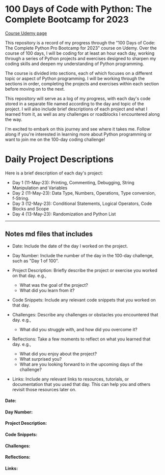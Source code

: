 # 100 Days of Code with Python: The Complete Bootcamp for 2023
[Course Udemy page](https://www.udemy.com/course/100-days-of-code/)

This repository is a record of my progress through the "100 Days of Code: The Complete Python Pro Bootcamp for 2023" course on Udemy. Over the course of 100 days, I will be coding for at least an hour each day, working through a series of Python projects and exercises designed to sharpen my coding skills and deepen my understanding of Python programming.

The course is divided into sections, each of which focuses on a different topic or aspect of Python programming. I will be working through the sections in order, completing the projects and exercises within each section before moving on to the next.

This repository will serve as a log of my progress, with each day's code stored in a separate file named according to the day and topic of the project. I will also include brief descriptions of each project and what I learned from it, as well as any challenges or roadblocks I encountered along the way.

I'm excited to embark on this journey and see where it takes me. Follow along if you're interested in learning more about Python programming or want to join me on the 100-day coding challenge!

# Daily Project Descriptions
Here is a brief description of each day's project:

- Day 1 (11-May-23): Printing, Commenting, Debugging, String Manipulation and Variables 
- Day 2 (11-May-23): Data Type, Numbers, Operations, Type conversion, f-String.  
- Day 3 (12-May-23): Conditional Statements, Logical Operators, Code Blocks and Scope 
- Day 4 (13-May-23): Randomization and Python List


---------------------------
## Notes md files that includes  

* Date: Include the date of the day I worked on the project.

* Day Number: Include the number of the day in the 100-day challenge, such as "Day 1 of 100".

* Project Description: Briefly describe the project or exercise you worked on that day. e.g., 
    + What was the goal of the project? 
    + What did you learn from it?

* Code Snippets: Include any relevant code snippets that you worked on that day. 

* Challenges: Describe any challenges or obstacles you encountered that day. e.g., 
    + What did you struggle with, and how did you overcome it?

* Reflections: Take a few moments to reflect on what you learned that day. e.g., 
    + What did you enjoy about the project? 
    + What surprised you? 
    + What are you looking forward to in the upcoming days of the challenge?

* Links: Include any relevant links to resources, tutorials, or documentation that you used that day. This can help you and others revisit those resources later on.

#### Date: 
#### Day Number: 
#### Project Description: 
#### Code Snippets: 
#### Challenges: 
#### Reflections: 
#### Links: 
